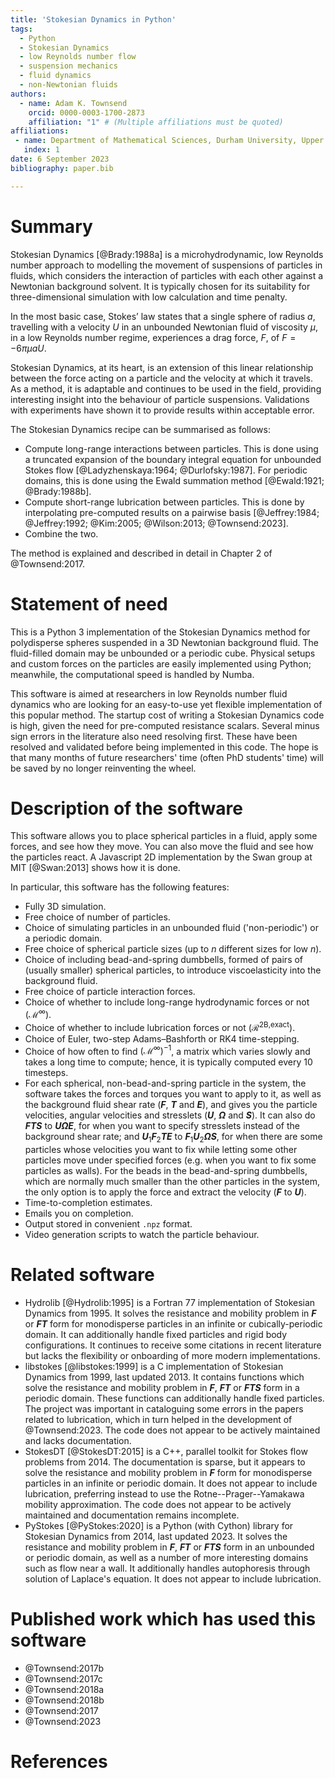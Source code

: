 ```yaml
---
title: 'Stokesian Dynamics in Python'
tags:
  - Python
  - Stokesian Dynamics
  - low Reynolds number flow
  - suspension mechanics
  - fluid dynamics
  - non-Newtonian fluids
authors:
  - name: Adam K. Townsend
    orcid: 0000-0003-1700-2873
    affiliation: "1" # (Multiple affiliations must be quoted)
affiliations:
 - name: Department of Mathematical Sciences, Durham University, Upper Mountjoy, Stockton Road, Durham DH1 3LE, United Kingdom
   index: 1
date: 6 September 2023
bibliography: paper.bib

---
```


# Summary

Stokesian Dynamics [@Brady:1988a] is a microhydrodynamic, low Reynolds number approach to modelling the movement of suspensions of particles in fluids, which considers the interaction of particles with each other against a Newtonian background solvent. It is typically chosen for its suitability for three-dimensional simulation with low calculation and time penalty.

In the most basic case, Stokes’ law states that a single sphere of radius $a$, travelling with a velocity $U$ in an unbounded Newtonian fluid of viscosity $\mu$, in a low Reynolds number regime, experiences a drag force, $F$, of $F=-6 \pi \mu a U$.

Stokesian Dynamics, at its heart, is an extension of this linear relationship between the force acting on a particle and the velocity at which it travels. As a method, it is adaptable and continues to be used in the field, providing interesting insight into the behaviour of particle suspensions. Validations with experiments have shown it to provide results within acceptable error.

The Stokesian Dynamics recipe can be summarised as follows:

* Compute long-range interactions between particles. This is done using a truncated expansion of the boundary integral equation for unbounded Stokes flow [@Ladyzhenskaya:1964; @Durlofsky:1987]. For periodic domains, this is done using the Ewald summation method [@Ewald:1921; @Brady:1988b].
* Compute short-range lubrication between particles. This is done by interpolating pre-computed results on a pairwise basis [@Jeffrey:1984; @Jeffrey:1992; @Kim:2005; @Wilson:2013; @Townsend:2023].
* Combine the two.

The method is explained and described in detail in Chapter 2 of @Townsend:2017.



# Statement of need

This is a Python 3 implementation of the Stokesian Dynamics method for polydisperse spheres suspended in a 3D Newtonian background fluid. The fluid-filled domain may be unbounded or a periodic cube. Physical setups and custom forces on the particles are easily implemented using Python; meanwhile, the computational speed is handled by Numba.

This software is aimed at researchers in low Reynolds number fluid dynamics who are looking for an easy-to-use yet flexible implementation of this popular method. The startup cost of writing a Stokesian Dynamics code is high, given the need for pre-computed resistance scalars. Several minus sign errors in the literature also need resolving first. These have been resolved and validated before being implemented in this code. The hope is that many months of future researchers' time (often PhD students' time) will be saved by no longer reinventing the wheel.



# Description of the software

This software allows you to place spherical particles in a fluid, apply some forces, and see how they move. You can also move the fluid and see how the particles react. A Javascript 2D implementation by the Swan group at MIT [@Swan:2013] shows how it is done.

In particular, this software has the following features:

* Fully 3D simulation.
* Free choice of number of particles.
* Choice of simulating particles in an unbounded fluid ('non-periodic') or a periodic domain.
* Free choice of spherical particle sizes (up to $n$ different sizes for low $n$).
* Choice of including bead-and-spring dumbbells, formed of pairs of (usually smaller) spherical particles, to introduce viscoelasticity into the background fluid.
* Free choice of particle interaction forces.
* Choice of whether to include long-range hydrodynamic forces or not ($\mathcal{M}^\infty$).
* Choice of whether to include lubrication forces or not ($\mathcal{R}^{\text{2B,exact}}$).
* Choice of Euler, two-step Adams–Bashforth or RK4 time-stepping.
* Choice of how often to find $(\mathcal{M}^\infty)^{-1}$, a matrix which varies slowly and takes a long time to compute; hence, it is typically computed every 10 timesteps.
* For each spherical, non-bead-and-spring particle in the system, the software takes the forces and torques you want to apply to it, as well as the background fluid shear rate ($\mathbfit{F}$, $\mathbfit{T}$ and $\mathbfsfit{E}$), and gives you the particle velocities, angular velocities and stresslets ($\mathbfit{U}$, $\mathbfit{\Omega}$ and $\mathbfsfit{S}$). It can also do $\mathbfit{FT}\mathbfsfit{S}$ to $\mathbfit{U\Omega}\mathbfsfit{E}$, for when you want to specify stresslets instead of the background shear rate; and $\mathbfit{U}_1\mathbfit{F}_2\mathbfit{T}\mathbfsfit{E}$ to $\mathbfit{F}_1\mathbfit{U}_2\mathbfit{\Omega}\mathbfsfit{S}$, for when there are some particles whose velocities you want to fix while letting some other particles move under specified forces (e.g. when you want to fix some particles as walls). For the beads in the bead-and-spring dumbbells, which are normally much smaller than the other particles in the system, the only option is to apply the force and extract the velocity ($\mathbfit{F}$ to $\mathbfit{U}$).
* Time-to-completion estimates.
* Emails you on completion.
* Output stored in convenient `.npz` format.
* Video generation scripts to watch the particle behaviour.



# Related software

* Hydrolib [@Hydrolib:1995] is a Fortran 77 implementation of Stokesian Dynamics from 1995. It solves the resistance and mobility problem in $\mathbfit{F}$ or $\mathbfit{FT}$ form for monodisperse particles in an infinite or cubically-periodic domain. It can additionally handle fixed particles and rigid body configurations. It continues to receive some citations in recent literature but lacks the flexibility or onboarding of more modern implementations.
* libstokes [@libstokes:1999] is a C implementation of Stokesian Dynamics from 1999, last updated 2013. It contains functions which solve the resistance and mobility problem in $\mathbfit{F}$, $\mathbfit{FT}$ or $\mathbfit{FT}\mathbfsfit{S}$ form in a periodic domain. These functions can additionally handle fixed particles. The project was important in cataloguing some errors in the papers related to lubrication, which in turn helped in the development of @Townsend:2023. The code does not appear to be actively maintained and lacks documentation.
* StokesDT [@StokesDT:2015] is a C++, parallel toolkit for Stokes flow problems from 2014. The documentation is sparse, but it appears to solve the resistance and mobility problem in $\mathbfit{F}$ form for monodisperse particles in an infinite or periodic domain. It does not appear to include lubrication, preferring instead to use the Rotne--Prager--Yamakawa mobility approximation. The code does not appear to be actively maintained and documentation remains incomplete.
* PyStokes [@PyStokes:2020] is a Python (with Cython) library for Stokesian Dynamics from 2014, last updated 2023. It solves the resistance and mobility problem in $\mathbfit{F}$, $\mathbfit{FT}$ or $\mathbfit{FT}\mathbfsfit{S}$ form in an unbounded or periodic domain, as well as a number of more interesting domains such as flow near a wall. It additionally handles autophoresis through solution of Laplace's equation. It does not appear to include lubrication.



# Published work which has used this software

* @Townsend:2017b
* @Townsend:2017c
* @Townsend:2018a
* @Townsend:2018b
* @Townsend:2017
* @Townsend:2023



# References
